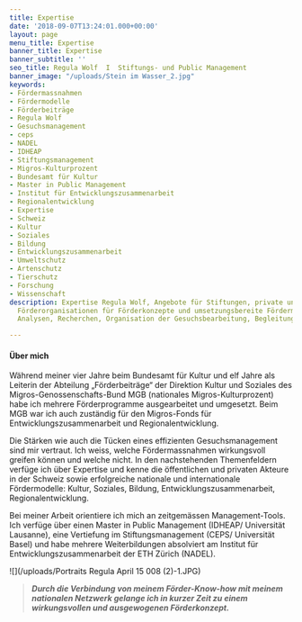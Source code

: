 ```yaml
---
title: Expertise
date: '2018-09-07T13:24:01.000+00:00'
layout: page
menu_title: Expertise
banner_title: Expertise
banner_subtitle: ''
seo_title: Regula Wolf  I  Stiftungs- und Public Management
banner_image: "/uploads/Stein im Wasser_2.jpg"
keywords:
- Fördermassnahmen
- Fördermodelle
- Förderbeiträge
- Regula Wolf
- Gesuchsmanagement
- ceps
- NADEL
- IDHEAP
- Stiftungsmanagement
- Migros-Kulturprozent
- Bundesamt für Kultur
- Master in Public Management
- Institut für Entwicklungszusammenarbeit
- Regionalentwicklung
- Expertise
- Schweiz
- Kultur
- Soziales
- Bildung
- Entwicklungszusammenarbeit
- Umweltschutz
- Artenschutz
- Tierschutz
- Forschung
- Wissenschaft
description: Expertise Regula Wolf, Angebote für Stiftungen, private und öffentliche
  Förderorganisationen für Förderkonzepte und umsetzungsbereite Fördermassnahmen,
  Analysen, Recherchen, Organisation der Gesuchsbearbeitung, Begleitung der Neupositionierung

---
```

#### Über mich

Während meiner vier Jahre beim Bundesamt für Kultur und elf Jahre als Leiterin der Abteilung „Förderbeiträge“ der Direktion Kultur und Soziales des Migros-Genossenschafts-Bund MGB (nationales Migros-Kulturprozent) habe ich mehrere Förderprogramme ausgearbeitet und umgesetzt. Beim MGB war ich auch zuständig für den Migros-Fonds für Entwicklungszusammenarbeit und Regionalentwicklung.

Die Stärken wie auch die Tücken eines effizienten Gesuchsmanagement sind mir vertraut. Ich weiss, welche Fördermassnahmen wirkungsvoll greifen können und welche nicht. In den nachstehenden Themenfeldern verfüge ich über Expertise und kenne die öffentlichen und privaten Akteure in der Schweiz sowie erfolgreiche nationale und internationale Fördermodelle: Kultur, Soziales, Bildung, Entwicklungszusammenarbeit, Regionalentwicklung.

Bei meiner Arbeit orientiere ich mich an zeitgemässen Management-Tools. Ich verfüge über einen Master in Public Management (IDHEAP/ Universität Lausanne), eine Vertiefung im Stiftungsmanagement (CEPS/ Universität Basel) und habe mehrere Weiterbildungen absolviert am Institut für Entwicklungszusammenarbeit der ETH Zürich (NADEL).

![](/uploads/Portraits Regula April 15 008 (2)-1.JPG)

> **_Durch die Verbindung von meinem Förder-Know-how mit meinem nationalen Netzwerk gelange ich in kurzer Zeit zu einem wirkungsvollen und ausgewogenen Förderkonzept._**